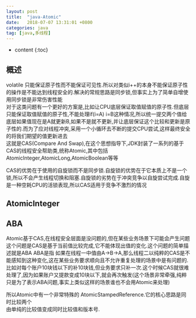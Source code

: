 ```yaml
---
layout: post
title:  "java-Atomic"
date:   2018-07-07 13:31:01 +0800
categories: java
tag: [java,多线程]
---
```


* content
{:toc}

## 概述    

volatile 只能保证原子性而不能保证可见性.所以对类似i++的本身不能保证原子性的操作是不能达到线程安全的.解决的常规思路是同步锁,但事实上为了简单自增使用同步锁是非常伤害性能  
对于这类问题有一个更好的方案是,比如让CPU底层保证取值赋值的原子性.但底层只能保证取值赋值的原子性,不能处理if(i=A) i=B这种情况,所以统一提交两个值给底层如果值现在是A就更新B,如果不是就不更新,并让底层保证这个比较和更新是原子性的.而为了应对线程冲突,采用一个小循环去不断的提交CPU尝试,这样最终安全的将我们期望的值更新进去   
这就是CAS(Compare And Swap),在这个思想指导下,JDK封装了一系列的基于CAS的线程安全帮助类,统称Atomic,其中包括AtomicInteger,AtomicLong,AtomicBoolean等等  

CAS的优势在于使用的自旋锁而不是同步锁.自旋锁的优势在于它本质上不是一个锁,所以不会产生线程切换和阻塞.自旋锁的劣势在于冲突竞争以自旋尝试完成.自旋是一种空耗CPU的活锁表现,所以CAS适用于竞争不激烈的情况  

## AtomicInteger  



## ABA  

Atomic基于CAS,在线程安全层面是没问题的,但在某些业务场景下可能会产生问题  
这个问题是CAS是基于当前值比较完成,它不能体现出值的变化.这个问题的简单描述就是ABA 
ABA是指 如果在线程一中值由A->B->A,那么线程二以纯粹的CAS是不能感知到这种变化,这在某些业务要求顺向且不允许重复处理的场景中是有问题的.比如对每个账户10块钱以下的补10块钱,但业务要求只补一次.这个时候CAS就很难处理了,因为如果账户又提款变成10块以下,就会再次触发(这个场景非常牵强,纯粹只是为了表示ABA问题,事实上类似这样的场景谁也不会用Atomic来处理)  

所以Atomic中有一个非常特殊的 AtomicStampedReference.它的核心思路是同时比较两个  
由单纯的比较值变成同时比较值和版本号.  


